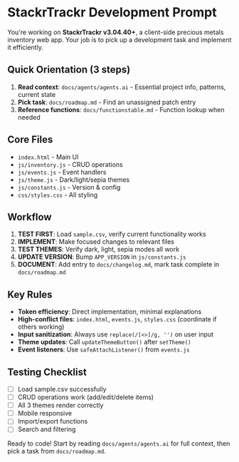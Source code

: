 # StackrTrackr Development Prompt

You're working on **StackrTrackr v3.04.40+**, a client-side precious metals inventory web app. Your job is to pick up a development task and implement it efficiently.

## Quick Orientation (3 steps)

1. **Read context**: `docs/agents/agents.ai` - Essential project info, patterns, current state
2. **Pick task**: `docs/roadmap.md` - Find an unassigned patch entry
3. **Reference functions**: `docs/functionstable.md` - Function lookup when needed

## Core Files
- `index.html` - Main UI
- `js/inventory.js` - CRUD operations  
- `js/events.js` - Event handlers
- `js/theme.js` - Dark/light/sepia themes
- `js/constants.js` - Version & config
- `css/styles.css` - All styling

## Workflow
1. **TEST FIRST**: Load `sample.csv`, verify current functionality works
2. **IMPLEMENT**: Make focused changes to relevant files
3. **TEST THEMES**: Verify dark, light, sepia modes all work
4. **UPDATE VERSION**: Bump `APP_VERSION` in `js/constants.js`
5. **DOCUMENT**: Add entry to `docs/changelog.md`, mark task complete in `docs/roadmap.md`

## Key Rules
- **Token efficiency**: Direct implementation, minimal explanations
- **High-conflict files**: `index.html`, `events.js`, `styles.css` (coordinate if others working)
- **Input sanitization**: Always use `replace(/[<>]/g, '')` on user input
- **Theme updates**: Call `updateThemeButton()` after `setTheme()`
- **Event listeners**: Use `safeAttachListener()` from `events.js`

## Testing Checklist
- [ ] Load sample.csv successfully
- [ ] CRUD operations work (add/edit/delete items)
- [ ] All 3 themes render correctly
- [ ] Mobile responsive
- [ ] Import/export functions
- [ ] Search and filtering

Ready to code! Start by reading `docs/agents/agents.ai` for full context, then pick a task from `docs/roadmap.md`.

